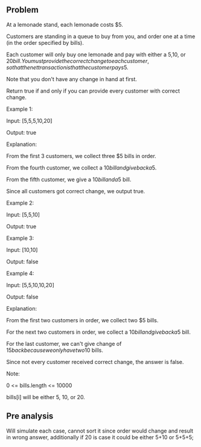## Problem

At a lemonade stand, each lemonade costs \$5.

Customers are standing in a queue to buy from you, and order one at a time (in the order specified by bills).

Each customer will only buy one lemonade and pay with either a $5,$10, or $20 bill.  You must provide the correct change to each customer, so that the net transaction is that the customer pays$5.

Note that you don't have any change in hand at first.

Return true if and only if you can provide every customer with correct change.

Example 1:

Input: [5,5,5,10,20]

Output: true

Explanation:

From the first 3 customers, we collect three \$5 bills in order.

From the fourth customer, we collect a $10 bill and give back a$5.

From the fifth customer, we give a $10 bill and a$5 bill.

Since all customers got correct change, we output true.

Example 2:

Input: [5,5,10]

Output: true

Example 3:

Input: [10,10]

Output: false

Example 4:

Input: [5,5,10,10,20]

Output: false

Explanation:

From the first two customers in order, we collect two \$5 bills.

For the next two customers in order, we collect a $10 bill and give back a$5 bill.

For the last customer, we can't give change of $15 back because we only have two$10 bills.

Since not every customer received correct change, the answer is false.

Note:

0 <= bills.length <= 10000

bills[i] will be either 5, 10, or 20.

## Pre analysis

Will simulate each case, cannot sort it since order would change and result in wrong answer, additionally if 20 is case it could be either 5+10 or 5+5+5;
